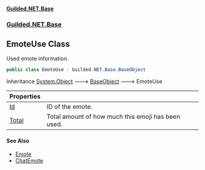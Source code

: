 
#### [Guilded.NET.Base](index 'index')
### [Guilded.NET.Base](index#Guilded_NET_Base 'Guilded.NET.Base')
## EmoteUse Class
Used emote information.  
```csharp
public class EmoteUse : Guilded.NET.Base.BaseObject
```

Inheritance [System.Object](https://docs.microsoft.com/en-us/dotnet/api/System.Object 'System.Object') &#129106; [BaseObject](BaseObject 'Guilded.NET.Base.BaseObject') &#129106; EmoteUse  

| Properties | |
| :--- | :--- |
| [Id](EmoteUse_Id 'Guilded.NET.Base.EmoteUse.Id') | ID of the emote.<br/> |
| [Total](EmoteUse_Total 'Guilded.NET.Base.EmoteUse.Total') | Total amount of how much this emoji has been used.<br/> |

#### See Also
- [Emote](Emote 'Guilded.NET.Base.Emote')
- [ChatEmote](ChatEmote 'Guilded.NET.Base.Chat.ChatEmote')
